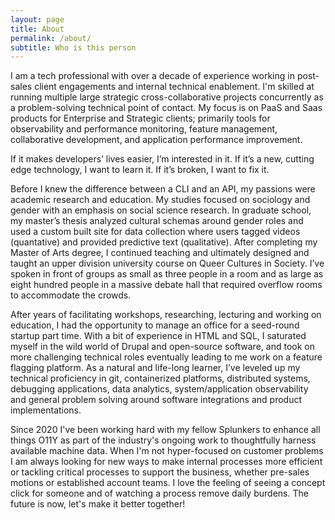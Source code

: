 ```yaml
---
layout: page
title: About
permalink: /about/
subtitle: Who is this person
---
```


I am a tech professional with over a decade of experience working in post-sales client engagements and internal technical enablement. I'm skilled at running multiple large strategic cross-collaborative projects concurrently as a problem-solving technical point of contact. My focus is on PaaS and Saas products for Enterprise and Strategic clients; primarily tools for observability and performance monitoring, feature management, collaborative development, and application performance improvement.

If it makes developers’ lives easier, I’m interested in it. If it’s a new, cutting edge technology, I want to learn it. If it’s broken, I want to fix it.  

Before I knew the difference between a CLI and an API, my passions were academic research and education. My studies focused on sociology and gender with an emphasis on social science research. In graduate school, my master’s thesis analyzed cultural schemas around gender roles and used a custom built site for data collection where users tagged videos (quantative) and provided predictive text (qualitative). After completing my Master of Arts degree, I continued teaching and ultimately designed and taught an upper division university course on Queer Cultures in Society. I’ve spoken in front of groups as small as three people in a room and as large as eight hundred people in a massive debate hall that required overflow rooms to accommodate the crowds.

After years of facilitating workshops, researching, lecturing and working on education, I had the opportunity to manage an office for a seed-round startup part time. With a bit of experience in HTML and SQL, I saturated myself in the wild world of Drupal and open-source software, and took on more challenging technical roles eventually leading to me work on a feature flagging platform. As a natural and life-long learner, I’ve leveled up my technical proficiency in git, containerized platforms, distributed systems, debugging applications, data analytics, system/application observability and general problem solving around software integrations and product implementations.  

Since 2020 I've been working hard with my fellow Splunkers to enhance all things O11Y as part of the industry's ongoing work to thoughtfully harness available machine data. When I'm not hyper-focused on customer problems I am always looking for new ways to make internal processes more efficient or tackling critical processes to support the business, whether pre-sales motions or established account teams. I love the feeling of seeing a concept click for someone and of watching a process remove daily burdens. The future is now, let's make it better together! 

 

